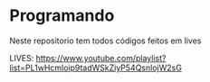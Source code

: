 # Programando
Neste repositorio tem todos códigos feitos em lives

LIVES: https://www.youtube.com/playlist?list=PL1wHcmloip9tadWSkZiyP54QsnlojW2sG
